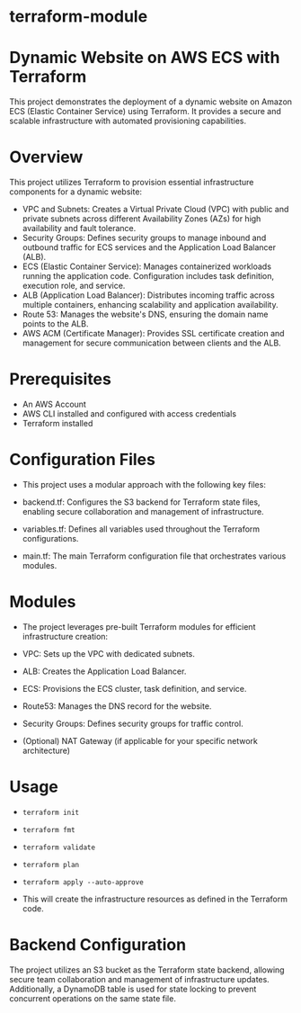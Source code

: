 # terraform-module
# Dynamic Website on AWS ECS with Terraform

This project demonstrates the deployment of a dynamic website on Amazon ECS (Elastic Container Service) using Terraform. It provides a secure and scalable infrastructure with automated provisioning capabilities.

# Overview 

This project utilizes Terraform to provision essential infrastructure components for a dynamic website:
-  VPC and Subnets: Creates a Virtual Private Cloud (VPC) with public and private subnets across different Availability Zones (AZs) for high availability and fault tolerance.
- Security Groups: Defines security groups to manage inbound and outbound traffic for ECS services and the Application Load Balancer (ALB).
- ECS (Elastic Container Service): Manages containerized workloads running the application code. Configuration includes task definition, execution role, and service.
- ALB (Application Load Balancer): Distributes incoming traffic across multiple containers, enhancing scalability and application availability.
- Route 53: Manages the website's DNS, ensuring the domain name points to the ALB.
- AWS ACM (Certificate Manager): Provides SSL certificate creation and management for secure communication between clients and the ALB.

# Prerequisites 

- An AWS Account
- AWS CLI installed and configured with access credentials
- Terraform installed

# Configuration Files

- This project uses a modular approach with the following key files:

- backend.tf: Configures the S3 backend for Terraform state files, enabling secure collaboration and management of infrastructure.
- variables.tf: Defines all variables used throughout the Terraform configurations.
- main.tf: The main Terraform configuration file that orchestrates various modules.


# Modules

- The project leverages pre-built Terraform modules for efficient infrastructure creation:

- VPC: Sets up the VPC with dedicated subnets.
- ALB: Creates the Application Load Balancer.
- ECS: Provisions the ECS cluster, task definition, and service.
- Route53: Manages the DNS record for the website.
- Security Groups: Defines security groups for traffic control.
- (Optional) NAT Gateway (if applicable for your specific network architecture)

# Usage

- `terraform init`
- `terraform fmt`
- `terraform validate`
- `terraform plan`
- `terraform apply --auto-approve`

- This will create the infrastructure resources as defined in the Terraform code.

# Backend Configuration

The project utilizes an S3 bucket as the Terraform state backend, allowing secure team collaboration and management of infrastructure updates. Additionally, a DynamoDB table is used for state locking to prevent concurrent operations on the same state file.